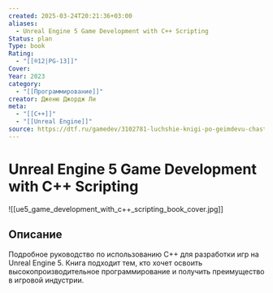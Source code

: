 ```yaml
---
created: 2025-03-24T20:21:36+03:00
aliases:
  - Unreal Engine 5 Game Development with C++ Scripting
Status: plan
Type: book
Rating:
  - "[[®️12|PG-13]]"
Cover:
Year: 2023
category:
  - "[[Программирование]]"
creator: Дженю Джордж Ли
meta:
  - "[[C++]]"
  - "[[Unreal Engine]]"
source: https://dtf.ru/gamedev/3102781-luchshie-knigi-po-geimdevu-chast-2
---
```


# Unreal Engine 5 Game Development with C++ Scripting

![[ue5_game_development_with_c++_scripting_book_cover.jpg]]



## Описание

Подробное руководство по использованию C++ для разработки игр на Unreal Engine 5. Книга подходит тем, кто хочет освоить высокопроизводительное программирование и получить преимущество в игровой индустрии.
